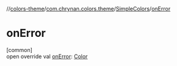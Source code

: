 //[colors-theme](../../../index.md)/[com.chrynan.colors.theme](../index.md)/[SimpleColors](index.md)/[onError](on-error.md)

# onError

[common]\
open override val [onError](on-error.md): [Color](../../../../colors-core/colors-core/com.chrynan.colors/-color/index.md)
